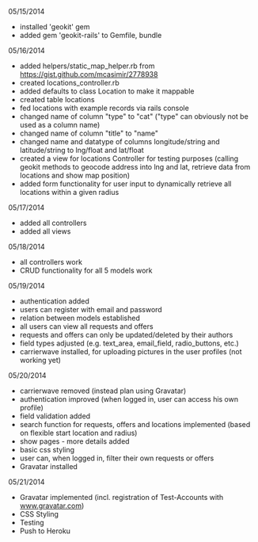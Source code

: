 05/15/2014
- installed 'geokit' gem
- added gem 'geokit-rails' to Gemfile, bundle

05/16/2014
- added helpers/static_map_helper.rb from https://gist.github.com/mcasimir/2778938
- created locations_controller.rb
- added defaults to class Location to make it mappable
- created table locations
- fed locations with example records via rails console
- changed name of column "type" to "cat" ("type" can obviously not be used as a column name)
- changed name of column "title" to "name"
- changed name and datatype of columns longitude/string and latitude/string to lng/float and lat/float
- created a view for locations Controller for testing purposes (calling geokit methods to geocode address into lng and lat, retrieve data from locations and show map position)
- added form functionality for user input to dynamically retrieve all locations within a given radius

05/17/2014
- added all controllers 
- added all views

05/18/2014
- all controllers work
- CRUD functionality for all 5 models work

05/19/2014
- authentication added
- users can register with email and password
- relation between models established
- all users can view all requests and offers
- requests and offers can only be updated/deleted by their authors
- field types adjusted (e.g. text_area, email_field, radio_buttons, etc.)
- carrierwave installed, for uploading pictures in the user profiles (not working yet)

05/20/2014
- carrierwave removed (instead plan using Gravatar)
- authentication improved (when logged in, user can access his own profile)
- field validation added
- search function for requests, offers and locations implemented (based on flexible start location and radius)
- show pages - more details added
- basic css styling
- user can, when logged in, filter their own requests or offers
- Gravatar installed

05/21/2014
- Gravatar implemented (incl. registration of Test-Accounts with www.gravatar.com)
- CSS Styling
- Testing
- Push to Heroku













